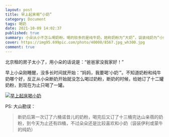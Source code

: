 ```yaml
---
layout: post
title: 早上起来喝“小奶”
category: Document
tags: 喝奶
date: 2021-10-09 14:02:37
published: true
summary: 小朵从小不怎么喝奶粉，喝的较多的是纯牛奶，她称奶粉为“大奶”，袋装纯奶为“小奶”
cover: https://img95.699pic.com/photo/40008/8567.jpg_wh300.jpg
comment: true
---
```


北京租的房子太小了，用小朵的话说是：“爸爸家没我家好！”

早上小朵刚睡醒，没多长时间就开始：“妈妈，我要喝‘小奶’”。不知道奶粉和纯牛奶哪个好，反正从小朵断奶开始就没怎么喝过奶粉，断奶的时候，给她订了十二罐奶粉，到现在为止只喝了一罐。

<!--
<video data-v-1cd84dd5="" poster="//ci.xiaohongshu.com/432de174-4786-f2b7-ad57-20d8703966ce?imageView2/2/w/1080/format/jpg" src="http://v.xiaohongshu.com/3c3e0f1a4640a17566abb74a83ba353f9efc088e_r_ln?sign=4861a0cb3067260806075775bf77b23a&amp;t=621a4e80" controls="controls" objectfit="contain" width="380px"></video>
-->

[![早上起床喝小奶](//ci.xiaohongshu.com/432de174-4786-f2b7-ad57-20d8703966ce?imageView2/2/w/1080/format/jpg)](https://www.xiaohongshu.com/discovery/item/6160d6a1000000002103f5a2)

PS: 大山勘误：

> 断奶后第一次订了六桶诺昔儿的奶粉，喝完后又订了十三桶完达山亲蓓的奶粉，到今天为止还有四桶，不过朵朵还是比较喜欢和小奶（袋装伊利或蒙牛的纯奶）
